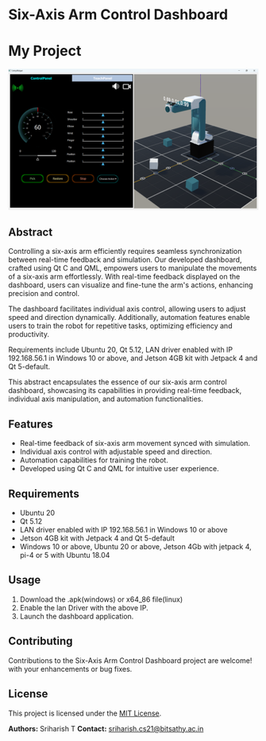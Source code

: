 # Six-Axis Arm Control Dashboard
# My Project

![Project Images](https://github.com/sriharish-324/DashBoard-Six-Axis-Robot/blob/main/images/Screenshot%20(297).png)
## Abstract

Controlling a six-axis arm efficiently requires seamless synchronization between real-time feedback and simulation. Our developed dashboard, crafted using Qt C and QML, empowers users to manipulate the movements of a six-axis arm effortlessly. With real-time feedback displayed on the dashboard, users can visualize and fine-tune the arm's actions, enhancing precision and control.

The dashboard facilitates individual axis control, allowing users to adjust speed and direction dynamically. Additionally, automation features enable users to train the robot for repetitive tasks, optimizing efficiency and productivity.

Requirements include Ubuntu 20, Qt 5.12, LAN driver enabled with IP 192.168.56.1 in Windows 10 or above, and Jetson 4GB kit with Jetpack 4 and Qt 5-default.

This abstract encapsulates the essence of our six-axis arm control dashboard, showcasing its capabilities in providing real-time feedback, individual axis manipulation, and automation functionalities.

## Features

- Real-time feedback of six-axis arm movement synced with simulation.
- Individual axis control with adjustable speed and direction.
- Automation capabilities for training the robot.
- Developed using Qt C and QML for intuitive user experience.

## Requirements

- Ubuntu 20
- Qt 5.12
- LAN driver enabled with IP 192.168.56.1 in Windows 10 or above
- Jetson 4GB kit with Jetpack 4 and Qt 5-default
-  Windows 10 or above, Ubuntu 20 or above, Jetson 4Gb with jetpack 4, pi-4 or 5 with Ubuntu 18.04
## Usage

1. Download the .apk(windows) or x64_86 file(linux)
2. Enable the lan Driver with the above IP.
3. Launch the dashboard application.

## Contributing

Contributions to the Six-Axis Arm Control Dashboard project are welcome! with your enhancements or bug fixes.

## License

This project is licensed under the [MIT License](LICENSE).

**Authors:** Sriharish T
**Contact:** sriharish.cs21@bitsathy.ac.in 
